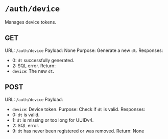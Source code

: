 # `/auth/device`
Manages device tokens.

## GET
URL: `/auth/device`
Payload: None
Purpose: Generate a new `dt`.
Responses:
- 0: `dt` successfully generated.
- 2: SQL error.
Return:
- `device`: The new `dt`.

## POST
URL: `/auth/device`
Payload:
- `device`: Device token.
Purpose: Check if `dt` is valid.
Responses:
- 0: `dt` is valid.
- 1: `dt` is missing or too long for UUIDv4.
- 2: SQL error.
- 9: `dt` has never been registered or was removed.
Return: None
